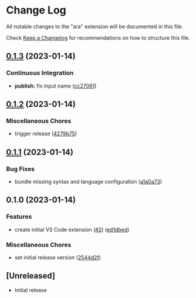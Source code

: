 # Change Log

All notable changes to the "ara" extension will be documented in this file.

Check [Keep a Changelog](http://keepachangelog.com/) for recommendations on how
to structure this file.

## [0.1.3](https://github.com/ara-lang/highlighting/compare/v0.1.2...v0.1.3) (2023-01-14)


### Continuous Integration

* **publish:** fix input name ([cc27061](https://github.com/ara-lang/highlighting/commit/cc270616181245ba3244c5e85f03878e7f7dfb6f))

## [0.1.2](https://github.com/ara-lang/highlighting/compare/v0.1.1...v0.1.2) (2023-01-14)


### Miscellaneous Chores

* trigger release ([4279b75](https://github.com/ara-lang/highlighting/commit/4279b75e3ec0b7616b3a8b97f54cb35d2fbe6be8))

## [0.1.1](https://github.com/ara-lang/highlighting/compare/v0.1.0...v0.1.1) (2023-01-14)


### Bug Fixes

* bundle missing syntax and language configuration ([a1a0a73](https://github.com/ara-lang/highlighting/commit/a1a0a731055291eed819e7769bf0dccc1a664bdb))

## 0.1.0 (2023-01-14)


### Features

* create initial VS Code extension ([#2](https://github.com/ara-lang/highlighting/issues/2)) ([ed1dbed](https://github.com/ara-lang/highlighting/commit/ed1dbedcf03d0b67207e41fe2e11218cc925dc0d))


### Miscellaneous Chores

* set initial release version ([2544d2f](https://github.com/ara-lang/highlighting/commit/2544d2fb6aa4a6ed0fab446c47768c3148727d11))

## [Unreleased]

-   Initial release
